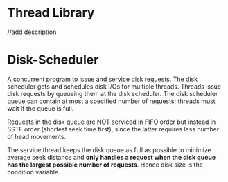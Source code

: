 # Thread Library
//add description

# Disk-Scheduler
A concurrent program to issue and service disk requests. The disk scheduler gets and schedules disk I/Os for multiple threads. Threads issue disk requests by queueing them at the disk scheduler. The disk scheduler queue can contain at most a specified number of requests; threads must wait if the queue is full.

Requests in the disk queue are NOT serviced in FIFO order but instead in SSTF order (shortest seek time first), since the latter requires less number of head movements.

The service thread keeps the disk queue as full as possible to minimize average seek distance and **only handles a request when the disk queue has the largest possible number of requests**. Hence disk size is the condition variable.
